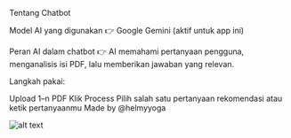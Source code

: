 Tentang Chatbot

Model AI yang digunakan
👉 Google Gemini (aktif untuk app ini)

Peran AI dalam chatbot
👉 AI memahami pertanyaan pengguna, menganalisis isi PDF, lalu memberikan jawaban yang relevan.

Langkah pakai:

Upload 1–n PDF
Klik Process
Pilih salah satu pertanyaan rekomendasi atau ketik pertanyaanmu
Made by @helmyyoga


![alt text](https://i.imgur.com/ZqnigFP.png)




